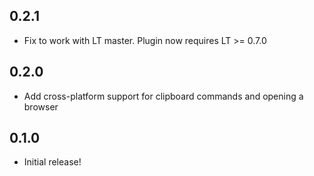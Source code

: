 ## 0.2.1
* Fix to work with LT master. Plugin now requires LT >= 0.7.0

## 0.2.0
* Add cross-platform support for clipboard commands and opening a browser

## 0.1.0
* Initial release!
